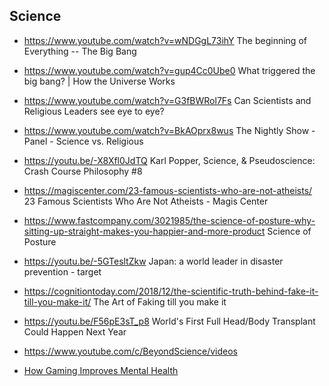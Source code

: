 ## Science

- https://www.youtube.com/watch?v=wNDGgL73ihY The beginning of Everything -- The Big Bang

- https://www.youtube.com/watch?v=gup4Cc0Ube0 What triggered the big bang? | How the Universe Works

- https://www.youtube.com/watch?v=G3fBWRol7Fs Can Scientists and Religious Leaders see eye to eye?

- https://www.youtube.com/watch?v=BkAOprx8wus The Nightly Show - Panel - Science vs. Religious

- https://youtu.be/-X8Xfl0JdTQ Karl Popper, Science, & Pseudoscience: Crash Course Philosophy #8

- https://magiscenter.com/23-famous-scientists-who-are-not-atheists/ 23 Famous Scientists Who Are Not Atheists - Magis Center

- https://www.fastcompany.com/3021985/the-science-of-posture-why-sitting-up-straight-makes-you-happier-and-more-product Science of Posture

- https://youtu.be/-5GTesltZkw Japan: a world leader in disaster prevention - target

- https://cognitiontoday.com/2018/12/the-scientific-truth-behind-fake-it-till-you-make-it/ The Art of Faking till you make it

- https://youtu.be/F56pE3sT_p8 World's First Full Head/Body Transplant Could Happen Next Year

- https://www.youtube.com/c/BeyondScience/videos

- [How Gaming Improves Mental Health](https://gamerant.com/how-gaming-improve-mental-health-disorder/)



